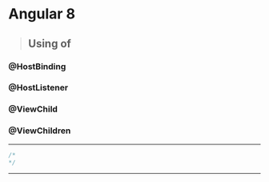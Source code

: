 # Angular 8

>## Using of

### @HostBinding

### @HostListener

### @ViewChild

### @ViewChildren

***

```ts
/*
*/
```

***
